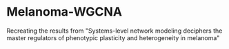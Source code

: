 # Melanoma-WGCNA
Recreating the results from "Systems-level network modeling deciphers the master regulators of phenotypic plasticity and heterogeneity in melanoma"

